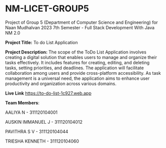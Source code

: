 # NM-LICET-GROUP5
Project of Group 5 (Department of Computer Science and Engineering) for Naan Mudhalvan 2023 7th Semester - Full Stack Development With Java NM 2.0

**Project Title:** To do List Application

**Project Description:**
The scope of the ToDo List Application involves creating a digital solution that enables users to manage and organize their tasks effectively. 
It includes features for creating, editing, and deleting tasks, setting priorities, and deadlines. 
The application will facilitate collaboration among users and provide cross-platform accessibility. 
As task management is a universal need, the application aims to enhance user productivity and organization across various domains.

**Live Link**
 https://to-do-list-1c927.web.app
 
**Team Members**:

AALIYA N - 311120104001

AUSKIN IMMANUEL J - 311120104012

PAVITHRA S V - 311120104044

TRIESHA KENNETH - 311120104060
